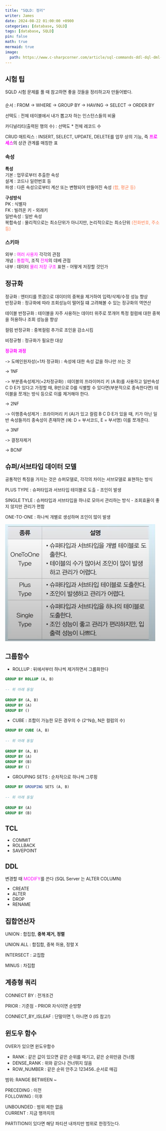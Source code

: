 ```yaml
---
title: "SQLD: 정리"
writer: James
date: 2024-08-22 01:00:00 +0900
categories: [database, SQLD]
tags: [database, SQLD]
pin: false
math: true
mermaid: true
image:
  path: https://www.c-sharpcorner.com/article/sql-commands-ddl-dql-dml-dcl-tcl-with-examples/Images/SQL_Diagram.drawio.png
---  
```


## 시험 팁  

SQLD 시험 문제를 풀 때 참고하면 좋을 것들을 정리하고자 만들어봤다.  

###

순서 : FROM -> WHERE -> GROUP BY -> HAVING -> SELECT -> ORDER BY  

선택도 : 전체 테이블에서 내가 뽑고자 하는 인스턴스들의 비율  

카디널리티(출력된 행의 수) : 선택도 * 전체 레코드 수  

CRUD 매트릭스 : INSERT, SELECT, UPDATE, DELETE를 업무 상의 기능, 즉 <span style="color:magenta">**프로세스**</span>의 상관 관계를 매칭한 표   

### 속성  

**특성**  
기본 : 업무로부터 추출한 속성  
설계 : 코드나 일련번호 등  
파생 : 다른 속성으로부터 계산 또는 변형되어 만들어진 속성 <span style="color:coral">(합, 평균 등)  

**구성방식**  
PK : 식별자  
FK : 빌려온 키 - 외래키  
일반속성 : 일반 속성  
복합속성 : 물리적으로는 최소단위가 아니지만, 논리적으로는 최소단위 <span style="color:coral">(전화번호, 주소 등)  

### 스키마  

외부 : <span style="color:magenta">여러 사용자</span> 각각의 관점  
개념 : <span style="color:magenta">통합적</span>, 조직 <span style="color:magenta">전체</span>의 데베 관점  
내부 : 데이터 <span style="color:magenta">물리 저장 구조</span> 표현 - 어떻게 저장할 것인가  

## 정규화  

정규화 : 엔터티를 쪼갬으로 데이터의 중복을 제거하여 입력/삭제/수정 성능 향상  
반정규화 : 정규화에 따라 조회성능이 떨어질 떄 고려해볼 수 있는 정규화의 역연산  

테이블 반정규화 : 테이블을 자주 사용하는 데이터 위주로 쪼개어 특정 컬럼에 대한 중복을 허용하나 조회 성능을 향상  

컬럼 반정규화 : 중복컬럼 추가로 조인을 감소시킴  

비정규형 : 정규화가 필요한 대상  

<span style="color:magenta">**정규화 과정**

-> 도메인원자성(=1차 정규화) : 속성에 대한 속성 값을 하나만 쓰는 것  

-> 1NF

-> 부분종속성제거(=2차정규화) : 테이블의 프라이머리 키 (A B)를 사용하고 일반속성 C D E가 있다고 가정할 때, B만으로 D를 식별할 수 있다면(부분적으로 종속한다면) 테이블을 쪼개는 방식 등으로 이를 제거해야 한다. 

-> 2NF  

-> 이행종속성제거 : 프라이머리 키 (A)가 있고 컬럼 B C D E가 있을 때, 키가 아닌 일반 속성들끼리 종속성이 존재하면 (예: D = 부서코드, E = 부서명) 이를 쪼개준다.  

-> 3NF  

-> 결정자제거  

-> BCNF  

## 슈퍼/서브타입 데이터 모델  

공통적인 특징을 가지는 것은 슈퍼모델로, 각각의 차이는 서브모델로 표현하는 방식

PLUS TYPE : 슈퍼타입과 서브타입 테이블로 도출 - 조인이 발생  

SINGLE TYLE : 슈퍼타입과 서브타입을 하나로 모아서 관리하는 방식 - 조회효율이 좋지 않지만 관리가 편함  

ONE-TO-ONE : 하나씩 개별로 생성하며 조인이 많이 발생  

![TYPES](/images/2024-08-21-08-26-45.png)

## 그룹함수  

- ROLLUP : 뒤에서부터 하나씩 제거하면서 그룹화한다  

```sql
GROUP BY ROLLUP (A, B)

-- 위 아래 동일  

GROUP BY (A, B)
GROUP BY (A)
GROUP BY ()
```

- CUBE : 조합이 가능한 모든 경우의 수 (2^N승, N은 컬럼의 수) 

```sql
GROUP BY CUBE (A, B)

-- 위 아래 동일  

GROUP BY (A, B)
GROUP BY (A)
GROUP BY (B)
GROUP BY ()
```

- GROUPING SETS : 순차적으로 하나씩 그루핑 

```sql
GROUP BY GROUPING SETS (A, B)

-- 위 아래 동일  

GROUP BY (A)
GROUP BY (B)
```

## TCL  

- COMMIT
- ROLLBACK
- SAVEPOINT   

## DDL  

변경할 때 <span style="color:magenta">MODIFY</span>를 쓴다 (SQL Server 는 ALTER COLUMN)  

- CREATE
- ALTER
- DROP
- RENAME  

## 집합연산자  

UNION : 합집합, **중복 제거, 정렬**

UNION ALL : 합집합, 중복 허용, 정렬 X  

INTERSECT : 교집합  

MINUS : 차집합  

## 계층형 쿼리  

CONNECT BY : 전개조건  

PRIOR : 기준점 - PRIOR 자식이면 순방향   

CONNECT_BY_ISLEAF : 단말이면 1, 아니면 0 (IS 참고!)  

## 윈도우 함수  

OVER가 있으면 윈도우함수  

- RANK : 같은 값이 있으면 같은 순위를 매기고, 같은 순위만큼 건너뜀
- DENSE_RANK : 위와 같으나 건너뛰지 않음
- ROW_NUMBER : 같은 순위 안주고 123456..순서로 매김  

범위: RANGE BETWEEN ~  

PRECEDING : 이전  
FOLLOWING : 이후   

UNBOUNDED : 범위 제한 없음   
CURRENT : 지금 행까지의  

PARTITION이 있다면 해당 파티션 내까지만 범위로 한정짓는다.  

